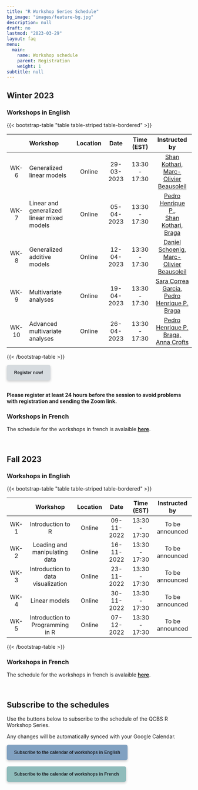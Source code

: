 ```yaml
---
title: "R Workshop Series Schedule"
bg_image: "images/feature-bg.jpg"
description: null
draft: no
lastmod: "2023-03-29"
layout: faq
menu:
  main:
    name: Workshop schedule
    parent: Registration
    weight: 1
subtitle: null
---
```


## Winter 2023

### Workshops in English

{{< bootstrap-table "table table-striped table-bordered" >}}

|       | Workshop                                   | Location |    Date    |  Time (EST)   |   Instructed by |
| :---: | :----------------------------------------- | :------: | :--------: | :-----------: | :------------------------: |
| WK-6  | Generalized linear models                  | Online   | 29-03-2023 | 13:30 - 17:30 | [Shan Kothari, <br> Marc-Olivier Beausoleil](mailto:shan.kothari@umontreal.ca,marc-olivier.beausoleil@mail.mcgill.ca) |
| WK-7  | Linear and generalized linear mixed models | Online   | 05-04-2023 | 13:30 - 17:30 | [Pedro Henrique P., <br> Shan Kothari, Braga](mailto:shan.kothari@umontreal.ca,ph.pereirabraga@gmail.com) |
| WK-8  | Generalized additive models                | Online   | 12-04-2023 | 13:30 - 17:30 | [Daniel Schoenig, <br> Marc-Olivier Beausoleil](mailto:schonig.daniel@courrier.uqam.ca,marc-olivier.beausoleil@mail.mcgill.ca) |
| WK-9  | Multivariate analyses                      | Online   | 19-04-2023 | 13:30 - 17:30 | [Sara Correa Garcia, <br> Pedro Henrique P. Braga](mailto:sara.garcia@inrs.ca,ph.pereirabraga@gmail.com ) |
| WK-10 | Advanced multivariate analyses             | Online   | 26-04-2023 | 13:30 - 17:30 | [Pedro Henrique P. Braga, <br> Anna Crofts](mailto:ph.pereirabraga@gmail.com,croa2104@usherbrooke.ca) |

{{< /bootstrap-table >}}

<div class="default">
     <a href="/registration" class="cta btn-yellow" style="background-color: #D6DBDF; font-size: 12px; font-family: Helvetica, Arial, sans-serif; font-weight:bold; text-decoration: none; padding: 14px 20px; color: #1D2025; border-radius: 5px; display:inline-block; mso-padding-alt:0; box-shadow:0 3px 6px rgba(0,0,0,.2);"><!--[if mso]><i style="letter-spacing: 25px;mso-font-width:-100%;mso-text-raise:30pt"> </i><![endif]--><span style="mso-text-raise:15pt;">Register now!</span><!--[if mso]><i style="letter-spacing: 25px;mso-font-width:-100%"> </i><![endif]--></a>
</div>
<br>

**Please register at least 24 hours before the session to avoid problems with registration and sending the Zoom link.**

### Workshops in French

The schedule for the workshops in french is avalaible [__here__](/fr/schedule/#hiver-2023).

<br />

## Fall 2023

### Workshops in English

{{< bootstrap-table "table table-striped table-bordered" >}}

|      | Workshop                           | Location | Date       | Time (EST)    | Instructed by |
|:---: |:----------------------------------:|:--------:|:----------:|:-------------:|:-------------:|
| WK-1 | Introduction to R                  | Online   | 09-11-2022 | 13:30 - 17:30 | To be announced |
| WK-2 | Loading and manipulating data      | Online   | 16-11-2022 | 13:30 - 17:30 | To be announced |
| WK-3 | Introduction to data visualization | Online   | 23-11-2022 | 13:30 - 17:30 | To be announced |
| WK-4 | Linear models                      | Online   | 30-11-2022 | 13:30 - 17:30 | To be announced |
| WK-5 | Introduction to Programming in R   | Online   | 07-12-2022 | 13:30 - 17:30 | To be announced |

{{< /bootstrap-table >}}

### Workshops in French

The schedule for the workshops in french is avalaible [__here__](/fr/schedule/#automne-2022).

<br />

## Subscribe to the schedules

Use the buttons below to subscribe to the schedule of the QCBS R Workshop Series.

Any changes will be automatically synced with your Google Calendar.

<div class="default">
     <a href="https://calendar.google.com/calendar/u/4?cid=NXFkbDJzOHQyamV0MWt0b29oaWkzdHBhdG9AZ3JvdXAuY2FsZW5kYXIuZ29vZ2xlLmNvbQ" class="cta btn-yellow" style="background-color: #81A1C1; font-size: 12px; font-family: Helvetica, Arial, sans-serif; font-weight:bold; text-decoration: none; padding: 14px 20px; color: #1D2025; border-radius: 5px; display:inline-block; mso-padding-alt:0; box-shadow:0 3px 6px rgba(0,0,0,.2);"><!--[if mso]><i style="letter-spacing: 25px;mso-font-width:-100%;mso-text-raise:30pt"> </i><![endif]--><span style="mso-text-raise:15pt;">Subscribe to the calendar of workshops in English</span><!--[if mso]><i style="letter-spacing: 25px;mso-font-width:-100%"> </i><![endif]--></a>
</div>
<br>
<div class="default">
     <a href="https://calendar.google.com/calendar/u/4?cid=Y2djaHBpMGRnMzFoNjc5bXQ0dGtycDM2MzhAZ3JvdXAuY2FsZW5kYXIuZ29vZ2xlLmNvbQ" class="cta btn-yellow" style="background-color: #8FBCBB; font-size: 12px; font-family: Helvetica, Arial, sans-serif; font-weight:bold; text-decoration: none; padding: 14px 20px; color: #1D2025; border-radius: 5px; display:inline-block; mso-padding-alt:0; box-shadow:0 3px 6px rgba(0,0,0,.2);"><!--[if mso]><i style="letter-spacing: 25px;mso-font-width:-100%;mso-text-raise:30pt"> </i><![endif]--><span style="mso-text-raise:15pt;">Subscribe to the calendar of workshops in French</span><!--[if mso]><i style="letter-spacing: 25px;mso-font-width:-100%"> </i><![endif]--></a>
</div>
